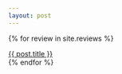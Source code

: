 ```yaml
---
layout: post
---
```

{% for review in site.reviews %}
  <div class="post">
    <a href="{{ post.url }}">{{ post.title }}</a>
  </div>
{% endfor %}

